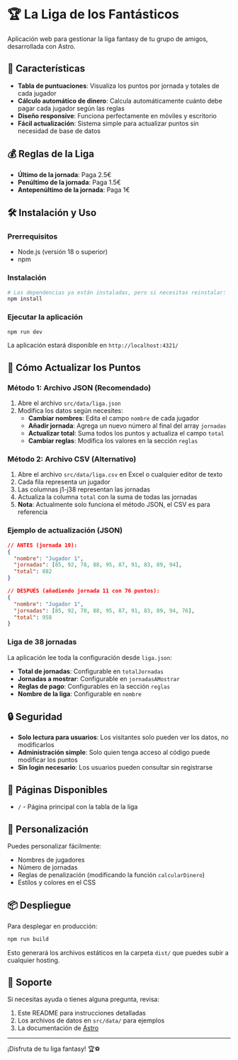 # 🏆 La Liga de los Fantásticos

Aplicación web para gestionar la liga fantasy de tu grupo de amigos, desarrollada con Astro.

## 🚀 Características

- **Tabla de puntuaciones**: Visualiza los puntos por jornada y totales de cada jugador
- **Cálculo automático de dinero**: Calcula automáticamente cuánto debe pagar cada jugador según las reglas
- **Diseño responsive**: Funciona perfectamente en móviles y escritorio
- **Fácil actualización**: Sistema simple para actualizar puntos sin necesidad de base de datos

## 💰 Reglas de la Liga

- **Último de la jornada**: Paga 2.5€
- **Penúltimo de la jornada**: Paga 1.5€
- **Antepenúltimo de la jornada**: Paga 1€

## 🛠️ Instalación y Uso

### Prerrequisitos
- Node.js (versión 18 o superior)
- npm

### Instalación
```bash
# Las dependencias ya están instaladas, pero si necesitas reinstalar:
npm install
```

### Ejecutar la aplicación
```bash
npm run dev
```

La aplicación estará disponible en `http://localhost:4321/`

## 📝 Cómo Actualizar los Puntos

### Método 1: Archivo JSON (Recomendado)
1. Abre el archivo `src/data/liga.json`
2. Modifica los datos según necesites:
   - **Cambiar nombres**: Edita el campo `nombre` de cada jugador
   - **Añadir jornada**: Agrega un nuevo número al final del array `jornadas`
   - **Actualizar total**: Suma todos los puntos y actualiza el campo `total`
   - **Cambiar reglas**: Modifica los valores en la sección `reglas`

### Método 2: Archivo CSV (Alternativo)
1. Abre el archivo `src/data/liga.csv` en Excel o cualquier editor de texto
2. Cada fila representa un jugador
3. Las columnas j1-j38 representan las jornadas
4. Actualiza la columna `total` con la suma de todas las jornadas
5. **Nota**: Actualmente solo funciona el método JSON, el CSV es para referencia

### Ejemplo de actualización (JSON)
```json
// ANTES (jornada 10):
{
  "nombre": "Jugador 1",
  "jornadas": [85, 92, 78, 88, 95, 87, 91, 83, 89, 94],
  "total": 882
}

// DESPUÉS (añadiendo jornada 11 con 76 puntos):
{
  "nombre": "Jugador 1",
  "jornadas": [85, 92, 78, 88, 95, 87, 91, 83, 89, 94, 76],
  "total": 958
}
```

### Liga de 38 jornadas
La aplicación lee toda la configuración desde `liga.json`:
- **Total de jornadas**: Configurable en `totalJornadas`
- **Jornadas a mostrar**: Configurable en `jornadasAMostrar`
- **Reglas de pago**: Configurables en la sección `reglas`
- **Nombre de la liga**: Configurable en `nombre`

## 🔒 Seguridad

- **Solo lectura para usuarios**: Los visitantes solo pueden ver los datos, no modificarlos
- **Administración simple**: Solo quien tenga acceso al código puede modificar los puntos
- **Sin login necesario**: Los usuarios pueden consultar sin registrarse

## 📱 Páginas Disponibles

- `/` - Página principal con la tabla de la liga

## 🎨 Personalización

Puedes personalizar fácilmente:
- Nombres de jugadores
- Número de jornadas
- Reglas de penalización (modificando la función `calcularDinero`)
- Estilos y colores en el CSS

## 📦 Despliegue

Para desplegar en producción:

```bash
npm run build
```

Esto generará los archivos estáticos en la carpeta `dist/` que puedes subir a cualquier hosting.

## 🤝 Soporte

Si necesitas ayuda o tienes alguna pregunta, revisa:
1. Este README para instrucciones detalladas
2. Los archivos de datos en `src/data/` para ejemplos
3. La documentación de [Astro](https://docs.astro.build/)

---

¡Disfruta de tu liga fantasy! 🏆⚽
